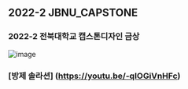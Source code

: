 ## 2022-2 JBNU_CAPSTONE
   
   ### 2022-2 전북대학교 캡스톤디자인 금상 
   ![image](https://user-images.githubusercontent.com/89721794/209179570-a660c501-0b0d-4373-9169-9a43d0527ab1.png)   
   
   ### [방제 솔라션] (https://youtu.be/-qIOGiVnHFc)
   
   
